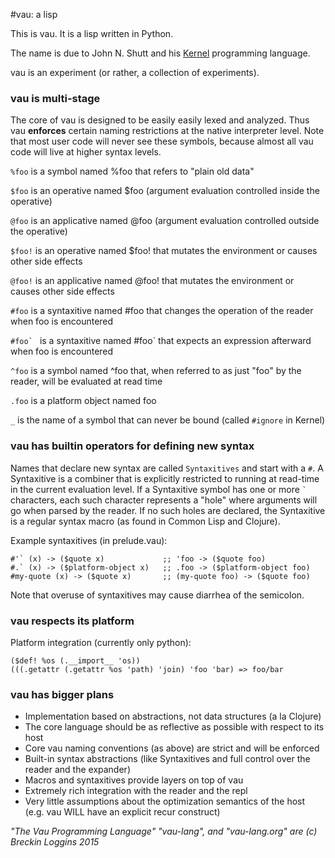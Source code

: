 #vau: a lisp

This is vau. It is a lisp written in Python.

The name is due to John N. Shutt and his [Kernel](http://web.cs.wpi.edu/~jshutt/kernel.html) programming language. 

vau is an experiment (or rather, a collection of experiments).

### vau is multi-stage

The core of vau is designed to be easily easily lexed and analyzed. Thus vau **enforces** certain naming restrictions at the native interpreter level. Note that most user code will never see these symbols, because almost all vau code will live at higher syntax levels.

```%foo``` is a symbol named %foo that refers to "plain old data"

```$foo``` is an operative named $foo (argument evaluation controlled inside the operative)

```@foo``` is an applicative named @foo (argument evaluation controlled outside the operative)

```$foo!``` is an operative named $foo! that mutates the environment or causes other side effects

```@foo!``` is an applicative named @foo! that mutates the environment or causes other side effects

```#foo``` is a syntaxitive named #foo that changes the operation of the reader when foo is encountered

```#foo` ``` is a syntaxitive named #foo` that expects an expression afterward when foo is encountered

```^foo``` is a symbol named ^foo that, when referred to as just "foo" by the reader, will be evaluated at read time

```.foo``` is a platform object named foo

```_``` is the name of a symbol that can never be bound (called `#ignore` in Kernel)

### vau has builtin operators for defining new syntax

Names that declare new syntax are called `Syntaxitives` and start with a `#`. A Syntaxitive is a combiner that is explicitly restricted to running at read-time in the current evaluation level. If a Syntaxitive symbol has one or more ``` ` ``` characters, each such character represents a "hole" where arguments will go when parsed by the reader. If no such holes are declared, the Syntaxitive is a regular syntax macro (as found in Common Lisp and Clojure).

Example syntaxitives (in prelude.vau):
```
#'` (x) -> ($quote x)             ;; 'foo -> ($quote foo)
#.` (x) -> ($platform-object x)   ;; .foo -> ($platform-object foo)
#my-quote (x) -> ($quote x)       ;; (my-quote foo) -> ($quote foo)
```



Note that overuse of syntaxitives may cause diarrhea of the semicolon.

### vau respects its platform

Platform integration (currently only python):

```
($def! %os (.__import__ 'os))
(((.getattr (.getattr %os 'path) 'join) 'foo 'bar) => foo/bar
```

### vau has bigger plans

- Implementation based on abstractions, not data structures (a la Clojure)
- The core language should be as reflective as possible with respect to its host
- Core vau naming conventions (as above) are strict and will be enforced
- Built-in syntax abstractions (like Syntaxitives and full control over the reader and the expander)
- Macros and syntaxitives provide layers on top of vau
- Extremely rich integration with the reader and the repl
- Very little assumptions about the optimization semantics of the host (e.g. vau WILL have an explicit recur construct)

*"The Vau Programming Language" "vau-lang", and "vau-lang.org" are (c) Breckin Loggins 2015*
